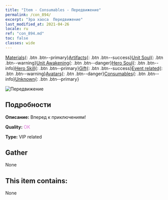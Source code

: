 ```yaml
---
title: "Item - Consumables - Передвижение"
permalink: /con_894/
excerpt: "Эра хаоса  Передвижение"
last_modified_at: 2021-04-26
locale: ru
ref: "con_894.md"
toc: false
classes: wide
---
```

 [Materials](/ItemsRU/){: .btn .btn--primary}[Artifacts](/ItemsRU/Artifacts/){: .btn .btn--success}[Unit Soul](/ItemsRU/UnitSoul/){: .btn .btn--warning}[Unit Awakening](/ItemsRU/UnitAwakening/){: .btn .btn--danger}[Hero Soul](/ItemsRU/HeroSoul/){: .btn .btn--info}[Hero Skill](/ItemsRU/HeroSkill/){: .btn .btn--primary}[Gift](/ItemsRU/Gift/){: .btn .btn--success}[Event related](/ItemsRU/Events/){: .btn .btn--warning}[Avatars](/ItemsRU/Avatars/){: .btn .btn--danger}[Consumables](/ItemsRU/Consumables/){: .btn .btn--info}[Unknown](/ItemsRU/Unknown/){: .btn .btn--primary}

 ![Передвижение](/images/t/i_111.png)

## Подробности
 **Описание:** Вперед к приключениям!

 **Quality:** <span style="color: #DA70D6">OK</span>

 **Type:** VIP related

## Gather

  None

## This item contains:

  None

